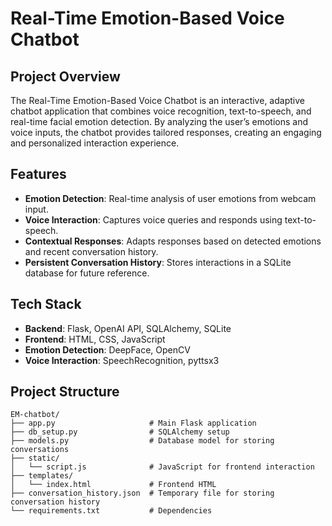 # Real-Time Emotion-Based Voice Chatbot

## Project Overview

The Real-Time Emotion-Based Voice Chatbot is an interactive, adaptive chatbot application that combines voice recognition, text-to-speech, and real-time facial emotion detection. By analyzing the user’s emotions and voice inputs, the chatbot provides tailored responses, creating an engaging and personalized interaction experience.

## Features

- **Emotion Detection**: Real-time analysis of user emotions from webcam input.
- **Voice Interaction**: Captures voice queries and responds using text-to-speech.
- **Contextual Responses**: Adapts responses based on detected emotions and recent conversation history.
- **Persistent Conversation History**: Stores interactions in a SQLite database for future reference.

## Tech Stack

- **Backend**: Flask, OpenAI API, SQLAlchemy, SQLite
- **Frontend**: HTML, CSS, JavaScript
- **Emotion Detection**: DeepFace, OpenCV
- **Voice Interaction**: SpeechRecognition, pyttsx3

## Project Structure

```plaintext
EM-chatbot/
├── app.py                     # Main Flask application
├── db_setup.py                # SQLAlchemy setup
├── models.py                  # Database model for storing conversations
├── static/
│   └── script.js              # JavaScript for frontend interaction
├── templates/
│   └── index.html             # Frontend HTML
├── conversation_history.json  # Temporary file for storing conversation history
└── requirements.txt           # Dependencies
